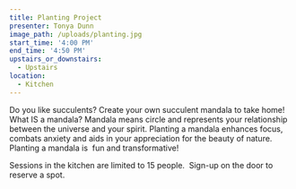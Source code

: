 ```yaml
---
title: Planting Project
presenter: Tonya Dunn
image_path: /uploads/planting.jpg
start_time: '4:00 PM'
end_time: '4:50 PM'
upstairs_or_downstairs:
  - Upstairs
location:
  - Kitchen
---
```


Do you like succulents? Create your own succulent mandala to take home! What IS a mandala? Mandala means circle and represents your relationship between the universe and your spirit. Planting a mandala enhances focus, combats anxiety and aids in your appreciation for the beauty of nature. Planting a mandala is &nbsp;fun and transformative!

Sessions in the kitchen are limited to 15 people.&nbsp; Sign-up on the door to reserve a spot.&nbsp;